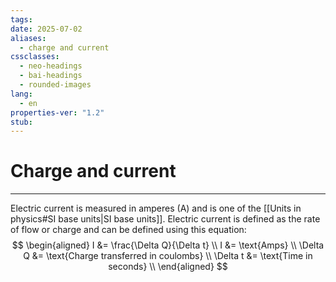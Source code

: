 ```yaml
---
tags: 
date: 2025-07-02
aliases:
  - charge and current
cssclasses:
  - neo-headings
  - bai-headings
  - rounded-images
lang:
  - en
properties-ver: "1.2"
stub: 
---
```

# Charge and current

***

Electric current is measured in amperes (A) and is one of the [[Units in physics#SI base units|SI base units]]. Electric current is defined as the rate of flow or charge and can be defined using this equation:
$$
\begin{aligned}
I &= \frac{\Delta Q}{\Delta t} \\
I &= \text{Amps} \\
\Delta Q &= \text{Charge transferred in coulombs} \\
\Delta t &= \text{Time in seconds} \\
\end{aligned}
$$

